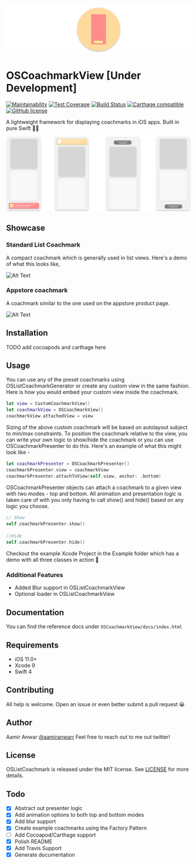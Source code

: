 ![Alt Text](/Docs/images/header.png)


# OSCoachmarkView [Under Development]
[![Maintainability](https://api.codeclimate.com/v1/badges/d08c7dbce940087be5bd/maintainability)](https://codeclimate.com/github/AamirAnwar/OSListCoachmark/maintainability)
[![Test Coverage](https://api.codeclimate.com/v1/badges/d08c7dbce940087be5bd/test_coverage)](https://codeclimate.com/github/AamirAnwar/OSListCoachmark/test_coverage)
  [![Build Status](https://travis-ci.com/AamirAnwar/OSListCoachmark.svg?branch=master)](https://travis-ci.com/AamirAnwar/OSListCoachmark)
  [![Carthage compatible](https://img.shields.io/badge/Carthage-compatible-4BC51D.svg?style=flat)](https://github.com/Carthage/Carthage)  [![GitHub license](https://img.shields.io/badge/license-MIT-lightgrey.svg)](https://raw.githubusercontent.com/Carthage/Carthage/master/LICENSE.md)   

A lightweight framework for displaying coachmarks in iOS apps. Built in pure Swift 👨‍💻

![Alt Text](/Docs/images/illustrations.png)

## Showcase 

### Standard List Coachmark

A compact coachmark which is generally used in list views. Here's a demo of what this looks like,


![Alt Text](/Docs/images/standard_coachmark.gif)


### Appstore coachmark

A coachmark similar to the one used on the appstore product page.  


![Alt Text](/Docs/images/appstore_coachmark.gif)  

## Installation

TODO add cocoapods and carthage here

## Usage

You can use any of the preset coachmarks using OSListCoachmarkGenerator or create any custom view in the same fashion. Here is how you would embed your custom view inside the coachmark. 

```swift
let view = CustomCoachmarkView()
let coachmarkView = OSCoachmarkView()
coachmarkView.attachedView = view
```

Sizing of the above custom coachmark will be based on autolayout subject to min/max constraints.
To position the coachmark relative to the view, you can write your own logic to show/hide the coachmark or you can use OSCoachmarkPresenter to do this. Here's an example of what this might look like - 

```swift
let coachmarkPresenter = OSCoachmarkPresenter()
coachmarkPresenter.view = coachmarkView
coachmarkPresenter.attachToView(self.view, anchor: .bottom)
```

OSCoachmarkPresenter objects can attach a coachmark to a given view with two modes - top and bottom. All animation and presentation logic is taken care of with you only having to call show() and hide() based on any logic you choose.

```swift
// Show
self.coachmarkPresenter.show()

//Hide
self.coachmarkPresenter.hide()
```


Checkout the example Xcode Project in the Example folder which has a demo with all three classes in action 🚀

### Additional Features 

- Added Blur support in OSListCoachmarkView 
- Optional loader in OSListCoachmarkView 

## Documentation
You can find the reference docs under `OSCoachmarkView/docs/index.html`

## Requirements

- iOS 11.0+
- Xcode 9
- Swift 4

## Contributing

All help is welcome. Open an issue or even better submit a pull request 😀

## Author

Aamir Anwar [@aamiranwarr](https://twitter.com/aamiranwarr)
Feel free to reach out to me out twitter!

## License

OSListCoachmark is released under the MIT license. See [LICENSE](https://github.com/AamirAnwar/OSListCoachmark/blob/master/LICENSE) for more details.

## Todo

* [X] Abstract out presenter logic
* [X] Add animation options to both top and bottom modes
* [X] Add blur support
* [X] Create example coachmarks using the Factory Pattern
* [ ] Add Cocoapod/Carthage support
* [X] Polish README
* [X] Add Travis Support
* [X] Generate documentation
